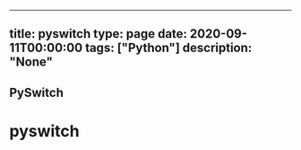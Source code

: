 
---
title: pyswitch
type: page
date: 2020-09-11T00:00:00
tags: ["Python"]
description: "None"
---


## PySwitch
# pyswitch
